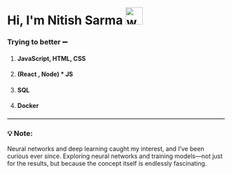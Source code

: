 <h1>Hi, I'm Nitish Sarma <img src="https://media.giphy.com/media/l0HlBO7eyXzSZkJri/giphy.gif" alt="waving hand gif" width="40"/></h1>
<h3>Trying to better ➖</h3>
<ol>
  <li>
    <h4>JavaScript, HTML, CSS</h4>
  </li>
  <li>
    <h4> (React , Node) * JS</h4>
  </li>
  <li>
    <h4>SQL</h4>
  </li>
  <li>
    <h4>Docker</h4>
  </li>
</ol>

<hr style="border: none; border-top: 2px solid #ccc; margin: 20px 0;">

<h3>💡 Note:</h3>
<p>
Neural networks and deep learning caught my interest, and I’ve been curious ever since. 
Exploring neural networks and training models—not just for the results, but because the concept itself is endlessly fascinating.
</p>
